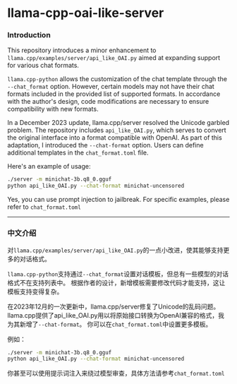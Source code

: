 # llama-cpp-oai-like-server

### Introduction

This repository introduces a minor enhancement to `llama.cpp/examples/server/api_like_OAI.py` aimed at expanding support for various chat formats.

`llama.cpp-python` allows the customization of the chat template through the `--chat_format` option. However, certain models may not have their chat formats included in the provided list of supported formats. In accordance with the author's design, code modifications are necessary to ensure compatibility with new formats.

In a December 2023 update, llama.cpp/server resolved the Unicode garbled problem. The repository includes `api_like_OAI.py`, which serves to convert the original interface into a format compatible with OpenAI. As part of this adaptation, I introduced the `--chat-format` option. Users can define additional templates in the `chat_format.toml` file.

Here's an example of usage:

```bash
./server -m minichat-3b.q8_0.gguf
python api_like_OAI.py --chat-format minichat-uncensored
```
Yes, you can use prompt injection to jailbreak. For specific examples, please refer to `chat_format.toml`

---

### 中文介绍

对`llama.cpp/examples/server/api_like_OAI.py`的一点小改进，使其能够支持更多的对话格式。

`llama.cpp-python`支持通过`--chat_format`设置对话模板，但总有一些模型的对话格式不在支持列表中。
根据作者的设计，新增模板需要修改代码才能支持，这让模板支持变得复杂。

在2023年12月的一次更新中，llama.cpp/server修复了Unicode的乱码问题。
llama.cpp提供了api_like_OAI.py用以将原始接口转换为OpenAI兼容的格式，我为其新增了`--chat-format`。
你可以在`chat_format.toml`中设置更多模板。

例如：
```bash
./server -m minichat-3b.q8_0.gguf
python api_like_OAI.py --chat-format minichat-uncensored
```

你甚至可以使用提示词注入来绕过模型审查，具体方法请参考`chat_format.toml`
